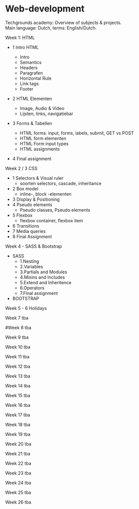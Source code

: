 # Web-development
Techgrounds academy: Overview of subjects & projects.
<br>Main language: Dutch, terms: English/Dutch.

Week 1: HTML
* 1 Intro HTML
    - Intro
    - Semantics
    - Headers
    - Paragrafen
    - Horizontal Rule
    - Link tags
    - Footer

* 2 HTML Elementen
    - Image, Audio & Video
    - Lijsten, links, navigatiebar

* 3 Forms & Tabellen
    - HTML forms: input, forms, labels, submit, GET vs POST
    - HTML form elementen
    - HTML Form input types
    - HTML assignments

* 4 Final assignment

Week 2 / 3 CSS
* 1 Selectors & Visual ruler
    - soorten selectors, cascade, inheritance
* 2 Box model
    - inline-, block -elementen
* 3 Display & Positioning
* 4 Pseudo elements
    - Pseudo classes, Pseudo elements
* 5 Flexbox
    - flexbox container, flexbox item
* 6 Transitions
* 7 Media queries
* 8 Final Assignment

Week 4 - SASS & Bootstrap
* SASS
    - 1.Nesting
    - 2.Variables
    - 3.Partials and Modules
    - 4.Mixins and Includes
    - 5.Extend and Inheritence
    - 6.Operators
    - 7.Final assignment
* BOOTSTRAP


Week 5 - 6
Holidays

Week 7
tba

#Week 8
tba

Week 9
tba

Week 10
tba

Week 11
tba

Week 12
tba

Week 13
tba

Week 14
tba

Week 15
tba

Week 16
tba

Week 17
tba

Week 18
tba

Week 19
tba

Week 20
tba

Week 21
tba

Week 22
tba

Week 23
tba

Week 24
tba

Week 25
tba

Week 26
tba